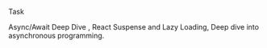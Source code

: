 Task

Async/Await Deep Dive	, React Suspense and Lazy Loading, 	Deep dive into asynchronous programming.

